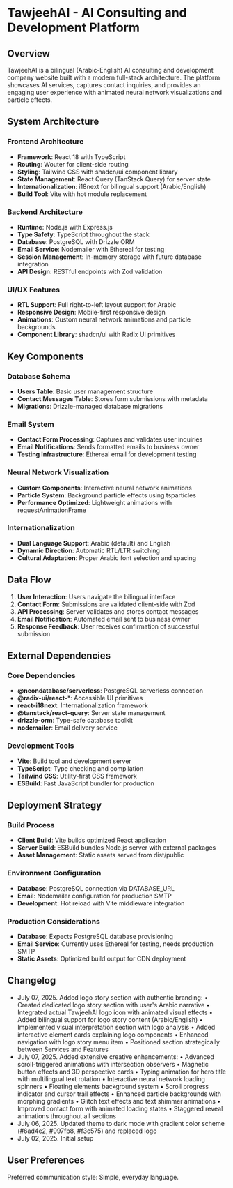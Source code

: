# TawjeehAI - AI Consulting and Development Platform

## Overview

TawjeehAI is a bilingual (Arabic-English) AI consulting and development company website built with a modern full-stack architecture. The platform showcases AI services, captures contact inquiries, and provides an engaging user experience with animated neural network visualizations and particle effects.

## System Architecture

### Frontend Architecture
- **Framework**: React 18 with TypeScript
- **Routing**: Wouter for client-side routing
- **Styling**: Tailwind CSS with shadcn/ui component library
- **State Management**: React Query (TanStack Query) for server state
- **Internationalization**: i18next for bilingual support (Arabic/English)
- **Build Tool**: Vite with hot module replacement

### Backend Architecture
- **Runtime**: Node.js with Express.js
- **Type Safety**: TypeScript throughout the stack
- **Database**: PostgreSQL with Drizzle ORM
- **Email Service**: Nodemailer with Ethereal for testing
- **Session Management**: In-memory storage with future database integration
- **API Design**: RESTful endpoints with Zod validation

### UI/UX Features
- **RTL Support**: Full right-to-left layout support for Arabic
- **Responsive Design**: Mobile-first responsive design
- **Animations**: Custom neural network animations and particle backgrounds
- **Component Library**: shadcn/ui with Radix UI primitives

## Key Components

### Database Schema
- **Users Table**: Basic user management structure
- **Contact Messages Table**: Stores form submissions with metadata
- **Migrations**: Drizzle-managed database migrations

### Email System
- **Contact Form Processing**: Captures and validates user inquiries
- **Email Notifications**: Sends formatted emails to business owner
- **Testing Infrastructure**: Ethereal email for development testing

### Neural Network Visualization
- **Custom Components**: Interactive neural network animations
- **Particle System**: Background particle effects using tsparticles
- **Performance Optimized**: Lightweight animations with requestAnimationFrame

### Internationalization
- **Dual Language Support**: Arabic (default) and English
- **Dynamic Direction**: Automatic RTL/LTR switching
- **Cultural Adaptation**: Proper Arabic font selection and spacing

## Data Flow

1. **User Interaction**: Users navigate the bilingual interface
2. **Contact Form**: Submissions are validated client-side with Zod
3. **API Processing**: Server validates and stores contact messages
4. **Email Notification**: Automated email sent to business owner
5. **Response Feedback**: User receives confirmation of successful submission

## External Dependencies

### Core Dependencies
- **@neondatabase/serverless**: PostgreSQL serverless connection
- **@radix-ui/react-***: Accessible UI primitives
- **react-i18next**: Internationalization framework
- **@tanstack/react-query**: Server state management
- **drizzle-orm**: Type-safe database toolkit
- **nodemailer**: Email delivery service

### Development Tools
- **Vite**: Build tool and development server
- **TypeScript**: Type checking and compilation
- **Tailwind CSS**: Utility-first CSS framework
- **ESBuild**: Fast JavaScript bundler for production

## Deployment Strategy

### Build Process
- **Client Build**: Vite builds optimized React application
- **Server Build**: ESBuild bundles Node.js server with external packages
- **Asset Management**: Static assets served from dist/public

### Environment Configuration
- **Database**: PostgreSQL connection via DATABASE_URL
- **Email**: Nodemailer configuration for production SMTP
- **Development**: Hot reload with Vite middleware integration

### Production Considerations
- **Database**: Expects PostgreSQL database provisioning
- **Email Service**: Currently uses Ethereal for testing, needs production SMTP
- **Static Assets**: Optimized build output for CDN deployment

## Changelog
- July 07, 2025. Added logo story section with authentic branding:
  • Created dedicated logo story section with user's Arabic narrative
  • Integrated actual TawjeehAI logo icon with animated visual effects
  • Added bilingual support for logo story content (Arabic/English)
  • Implemented visual interpretation section with logo analysis
  • Added interactive element cards explaining logo components
  • Enhanced navigation with logo story menu item
  • Positioned section strategically between Services and Features
- July 07, 2025. Added extensive creative enhancements:
  • Advanced scroll-triggered animations with intersection observers
  • Magnetic button effects and 3D perspective cards
  • Typing animation for hero title with multilingual text rotation
  • Interactive neural network loading spinners
  • Floating elements background system
  • Scroll progress indicator and cursor trail effects
  • Enhanced particle backgrounds with morphing gradients
  • Glitch text effects and text shimmer animations
  • Improved contact form with animated loading states
  • Staggered reveal animations throughout all sections
- July 06, 2025. Updated theme to dark mode with gradient color scheme (#6ad4e2, #997fb8, #f3c575) and replaced logo
- July 02, 2025. Initial setup

## User Preferences

Preferred communication style: Simple, everyday language.